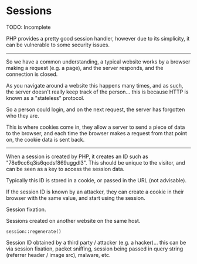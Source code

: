 
# Sessions

TODO: Incomplete

PHP provides a pretty good session handler, however due to its simplicity, it can be vulnerable to some security issues.

---

So we have a common understanding, a typical website works by a browser making a request (e.g. a page), and the server responds, and the connection is closed.

As you navigate around a website this happens many times, and as such, the server doesn't really keep track of the person... this is because HTTP is known as a "stateless" protocol.

So a person could login, and on the next request, the server has forgotten who they are.

This is where cookies come in, they allow a server to send a piece of data to the browser, and each time the browser makes a request from that point on, the cookie data is sent back.

---

When a session is created by PHP, it creates an ID such as "78e9cc6q3is6qodsf869uggdl3". This should be unique to the visitor, and can be seen as a key to access the session data.

Typically this ID is stored in a cookie, or passed in the URL (not advisable).

If the session ID is known by an attacker, they can create a cookie in their browser with the same value, and start using the session.




Session fixation.

Sessions created on another website on the same host.

	session::regenerate()

Session ID obtained by a third party / attacker (e.g. a hacker)... this can be via session fixation, packet sniffing, session being passed in query string (referrer header / image src), malware, etc.
